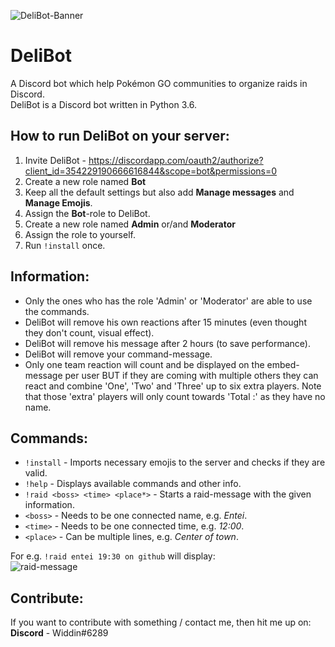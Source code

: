 ![DeliBot-Banner](https://github.com/OfficialWiddin/DeliBot/blob/master/images/Delibot_banner.png)

# DeliBot
A Discord bot which help Pokémon GO communities to organize raids in Discord.  
DeliBot is a Discord bot written in Python 3.6.


## How to run DeliBot on your server:
1. Invite DeliBot - https://discordapp.com/oauth2/authorize?client_id=354229190666616844&scope=bot&permissions=0
2. Create a new role named **Bot**
3. Keep all the default settings but also add **Manage messages** and **Manage Emojis**.
4. Assign the **Bot**-role to DeliBot.
5. Create a new role named **Admin** or/and **Moderator**
6. Assign the role to yourself.
7. Run `!install` once.


## Information:
- Only the ones who has the role 'Admin' or 'Moderator' are able to use the commands.
- DeliBot will remove his own reactions after 15 minutes (even thought they don't count, visual effect).
- DeliBot will remove his message after 2 hours (to save performance).
- DeliBot will remove your command-message.
- Only one team reaction will count and be displayed on the embed-message per user BUT if they are coming with multiple others they can react and combine 'One', 'Two' and 'Three' up to six extra players. Note that those 'extra' players will only count towards 'Total :' as they have no name.


## Commands:
- `!install` - Imports necessary emojis to the server and checks if they are valid. 
- `!help` - Displays available commands and other info.
- `!raid <boss> <time> <place*>` - Starts a raid-message with the given information.  
- `<boss>` - Needs to be one connected name, e.g. *Entei*.  
- `<time>` - Needs to be one connected time, e.g. *12:00*.  
- `<place>` - Can be multiple lines, e.g. *Center of town*.
  
For e.g. `!raid entei 19:30 on github` will display:  
![raid-message](https://github.com/OfficialWiddin/DeliBot/blob/master/images/Example.PNG)  


## Contribute:
If you want to contribute with something / contact me, then hit me up on:  
**Discord** - Widdin#6289
